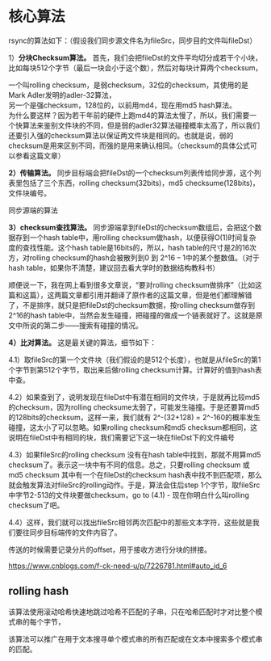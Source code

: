 

# 核心算法

rsync的算法如下：（假设我们同步源文件名为fileSrc，同步目的文件叫fileDst）

1）**分块Checksum算法。** 首先，我们会把fileDst的文件平均切分成若干个小块，比如每块512个字节（最后一块会小于这个数），然后对每块计算两个checksum，

一个叫rolling checksum，是弱checksum，32位的checksum，其使用的是Mark Adler发明的adler-32算法，  
另一个是强checksum，128位的，以前用md4，现在用md5 hash算法。  
为什么要这样？因为若干年前的硬件上跑md4的算法太慢了，所以，我们需要一个快算法来鉴别文件块的不同，但是弱的adler32算法碰撞概率太高了，所以我们还要引入强的checksum算法以保证两文件块是相同的。也就是说，弱的checksum是用来区别不同，而强的是用来确认相同。（checksum的具体公式可以参看这篇文章）

**2）传输算法。** 同步目标端会把fileDst的一个checksum列表传给同步源，这个列表里包括了三个东西，rolling checksum(32bits)，md5 checksume(128bits)，文件块编号。


同步源端的算法

**3）checksum查找算法。** 同步源端拿到fileDst的checksum数组后，会把这个数据存到一个hash table中，用rolling checksum做hash，以便获得O(1)时间复杂度的查找性能。这个hash table是16bits的，所以，hash table的尺寸是2的16次方，对rolling checksum的hash会被散列到0 到 2^16 – 1中的某个整数值。（对于hash table，如果你不清楚，建议回去看大学时的数据结构教科书）

顺便说一下，我在网上看到很多文章说，“要对rolling checksum做排序”（比如这篇和这篇），这两篇文章都引用并翻译了原作者的这篇文章，但是他们都理解错了，不是排序，就只是把fileDst的checksum数据，按rolling checksum做存到2^16的hash table中，当然会发生碰撞，把碰撞的做成一个链表就好了。这就是原文中所说的第二步——搜索有碰撞的情况。

**4）比对算法。** 这是最关键的算法，细节如下：

4.1）取fileSrc的第一个文件块（我们假设的是512个长度），也就是从fileSrc的第1个字节到第512个字节，取出来后做rolling checksum计算。计算好的值到hash表中查。

4.2）如果查到了，说明发现在fileDst中有潜在相同的文件块，于是就再比较md5的checksum，因为rolling checksume太弱了，可能发生碰撞。于是还要算md5的128bits的checksum，这样一来，我们就有 2^-(32+128) = 2^-160的概率发生碰撞，这太小了可以忽略。如果rolling checksum和md5 checksum都相同，这说明在fileDst中有相同的块，我们需要记下这一块在fileDst下的文件编号

4.3）如果fileSrc的rolling checksum 没有在hash table中找到，那就不用算md5 checksum了。表示这一块中有不同的信息。总之，只要rolling checksum 或 md5 checksum 其中有一个在fileDst的checksum hash表中找不到匹配项，那么就会触发算法对fileSrc的rolling动作。于是，算法会住后step 1个字节，取fileSrc中字节2-513的文件块要做checksum，go to (4.1) - 现在你明白什么叫rolling checksum了吧。 

4.4）这样，我们就可以找出fileSrc相邻两次匹配中的那些文本字符，这些就是我们要往同步目标端传的文件内容了。






传送的时候需要记录分片的offset，用于接收方进行分块的拼接。

https://www.cnblogs.com/f-ck-need-u/p/7226781.html#auto_id_6



## rolling hash


该算法使用滚动哈希快速地跳过哈希不匹配的子串，只在哈希匹配时才对比整个模式串的每个字节，

该算法可以推广在用于文本搜寻单个模式串的所有匹配或在文本中搜索多个模式串的匹配。

